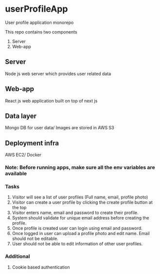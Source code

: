 # userProfileApp
User profile application monorepo

This repo contains two components
1. Server
2. Web-app

## Server
Node js web server which provides user related data

## Web-app
React js web application built on top of next js

## Data layer
Mongo DB for user data/ Images are stored in AWS S3

## Deployment infra
AWS EC2/ Docker

### Note: Before running apps, make sure all the env variables are available 

### Tasks
1. Visitor will see a list of user profiles (Full name, email, profile photo)
2. Visitor can create a user profile by clicking the create profile button at the top
3. Visitor enters name, email and password to create their profile.
4. System should validate for unique email address before creating the profile.
5. Once profile is created user can login using email and password.
6. Once logged in user can upload a profile photo and edit name. Email should not be editable.
7. User should not be able to edit information of other user profiles.

### Additional
1. Cookie based authentication
